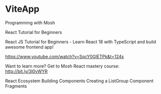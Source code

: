 # ViteApp
Programming with Mosh

React Tutorial for Beginners

React JS Tutorial for Beginners - Learn React 18 with TypeScript and build awesome frontend app! 

https://www.youtube.com/watch?v=SqcY0GlETPk&t=124s

Want to learn more? Get to Mosh React mastery course: http://bit.ly/3l0vWYR

React Ecosystem
Building Components
Creating a ListGroup Component
Fragments

